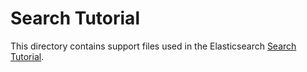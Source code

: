 # Search Tutorial

This directory contains support files used in the Elasticsearch [Search Tutorial](https://www.elastic.co/search-labs/guides/search-tutorial/welcome).
